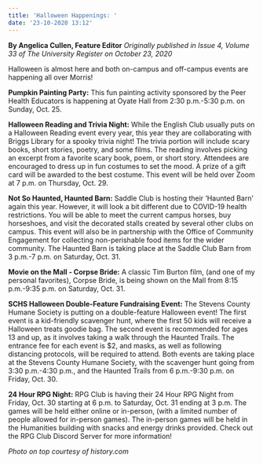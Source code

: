 ```yaml
---
title: 'Halloween Happenings: '
date: '23-10-2020 13:12'
---
```


**By Angelica Cullen, Feature Editor** _Originally published in Issue 4, Volume 33 of The University Register on October 23, 2020_

Halloween is almost here and both on-campus and off-campus events are happening all over Morris!

**Pumpkin Painting Party:** This fun painting activity sponsored by the Peer Health Educators is happening at Oyate Hall from 2:30 p.m.-5:30 p.m. on Sunday, Oct. 25.

**Halloween Reading and Trivia Night:** While the English Club usually puts on a Halloween Reading event every year, this year they are collaborating with Briggs Library for a spooky trivia night! The trivia portion will include scary books, short stories, poetry, and some films. The reading involves picking an excerpt from a favorite scary book, poem, or short story. Attendees are encouraged to dress up in fun costumes to set the mood. A prize of a gift card will be awarded to the best costume. This event will be held over Zoom at 7 p.m. on Thursday, Oct. 29.

**Not So Haunted, Haunted Barn:** Saddle Club is hosting their ‘Haunted Barn’ again this year. However, it will look a bit different due to COVID-19 health restrictions. You will be able to meet the current campus horses, buy horseshoes, and visit the decorated stalls created by several other clubs on campus. This event will also be in partnership with the Office of Community Engagement for collecting non-perishable food items for the wider community. The Haunted Barn is taking place at the Saddle Club Barn from 3 p.m.-7 p.m. on Saturday, Oct. 31.

**Movie on the Mall - Corpse Bride:** A classic Tim Burton film, (and one of my personal favorites), Corpse Bride, is being shown on the Mall from 8:15 p.m.-9:35 p.m. on Saturday, Oct. 31.

**SCHS Halloween Double-Feature Fundraising Event:** The Stevens County Humane Society is putting on a double-feature Halloween event! The first event is a kid-friendly scavenger hunt, where the first 50 kids will receive a Halloween treats goodie bag. The second event is recommended for ages 13 and up, as it involves taking a walk through the Haunted Trails. The entrance fee for each event is $2, and masks, as well as following distancing protocols, will be required to attend. Both events are taking place at the Stevens County Humane Society, with the scavenger hunt going from 3:30 p.m.-4:30 p.m., and the Haunted Trails from 6 p.m.-9:30 p.m. on Friday, Oct. 30.

**24 Hour RPG Night:** RPG Club is having their 24 Hour RPG Night from Friday, Oct. 30 starting at 6 p.m. to Saturday, Oct. 31 ending at 3 p.m. The games will be held either online or in-person, (with a limited number of people allowed for in-person games). The in-person games will be held in the Humanities building with snacks and energy drinks provided. Check out the RPG Club Discord Server for more information!

_Photo on top courtesy of history.com_